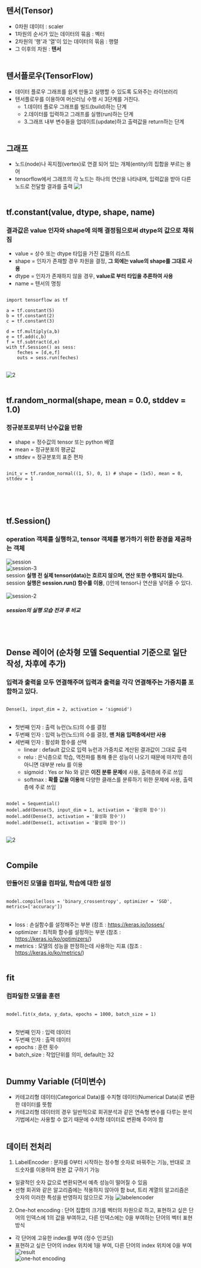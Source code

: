 ## 텐서(Tensor)
* 0차원 데이터 : scaler
* 1차원의 순서가 있는 데이터의 묶음 : 벡터
* 2차원의 '행'과 '열'이 있는 데이터의 묶음 : 행렬
* 그 이후의 차원 : **텐서**
</br></br>
## 텐서플로우(TensorFlow)
* 데이터 플로우 그래프를 쉽게 만들고 실행할 수 있도록 도와주는 라이브러리
* 텐서플로우를 이용하여 머신러닝 수행 시 3단계를 거친다.
  - 1.데이터 플로우 그래프를 빌드(build)하는 단계
  - 2.데이터를 입력하고 그래프를 실행(run)하는 단계
  - 3.그래프 내부 변수들을 업데이트(update)하고 출력값을 return하는 단계
</br></br>
## 그래프
* 노드(node)나 꼭지점(vertex)로 연결 되어 있는 개체(entity)의 집합을 부르는 용어
* tensorflow에서 그래프의 각 노드는 하나의 연산을 나타내며, 입력값을 받아 다른 노드로 전달할 결과를 출력
![1](https://user-images.githubusercontent.com/84856055/120320658-6459b280-c31d-11eb-9b3f-407daaaaaf56.JPG)
</br></br>
## tf.constant(value, dtype, shape, name)
### 결과값은 value 인자와 shape에 의해 결정됨으로써 dtype의 값으로 채워짐
* value = 상수 또는 dtype 타입을 가진 값들의 리스트
* shape = 인자가 존재할 경우 차원을 결정, **그 외에는 value의 shape를 그대로 사용**
* dtype = 인자가 존재하지 않을 경우, **value로 부터 타입을 추론하여 사용**
* name = 텐서의 명칭      
<pre>
<code>
import tensorflow as tf

a = tf.constant(5)
b = tf.constant(2)
c = tf.constant(3)

d = tf.multiply(a,b)
e = tf.add(c,b)
f = tf.subtract(d,e)
with tf.Session() as sess:
    feches = [d,e,f]
    outs = sess.run(feches)
</code>
</pre>   

![2](https://user-images.githubusercontent.com/84856055/120320668-66237600-c31d-11eb-9932-f8ab32f6d249.JPG)
</br></br>
## tf.random_normal(shape, mean = 0.0, stddev = 1.0)
### 정규분포로부터 난수값을 반환
 * shape = 정수값의 tensor 또는 python 배열
 * mean = 정규분포의 평균값
 * sttdev = 정규분포의 표준 편차   
<pre>
<code>
init_v = tf.random_normal((1, 5), 0, 1) # shape = (1x5), mean = 0, sttdev = 1
</code>
</pre>
</br></br>
## tf.Session()
### operation 객체를 실행하고, tensor 객체를 평가하기 위한 환경을 제공하는 객체   
![session](https://user-images.githubusercontent.com/84856055/120320676-6885d000-c31d-11eb-8ad3-2f1645820ea1.JPG)
</br>
![session-3](https://user-images.githubusercontent.com/84856055/120320685-6a4f9380-c31d-11eb-82b9-0d8e99944c1b.JPG)   
session **실행 전 실제 tensor(data)는 흐르지 않으며, 연산 또한 수행되지 않는다.**   
session **실행은 session.run() 함수를 이용**, ()안에 tensor나 연산을 넣어줄 수 있다.    
<br>
![session-2](https://user-images.githubusercontent.com/84856055/120320694-6b80c080-c31d-11eb-83dc-89b0a8052f30.JPG)
</br>
##### session의 실행 모습 전과 후 비교
</br></br>
## Dense 레이어 (순차형 모델 Sequential 기준으로 일단 작성, 차후에 추가)
### 입력과 출력을 모두 연결해주며 입력과 출력을 각각 연결해주는 가중치를 포함하고 있다.
<pre>
<code>
Dense(1, input_dim = 2, activation = 'sigmoid')
</code>
</pre>
* 첫번째 인자 : 출력 뉴런(노드)의 수를 결정
* 두번째 인자 : 입력 뉴런(노드)의 수를 결정, **맨 처음 입력층에서만 사용**
* 세번째 인자 : 활성화 함수를 선택   
  - linear : default 값으로 입력 뉴런과 가중치로 계산된 결과값이 그대로 출력
  - relu : 은닉층으로 학습, 역전파를 통해 좋은 성능이 나오기 때문에 마지막 층이 아니면 대부분 relu 를 이용
  - sigmoid : Yes or No 와 같은 **이진 분류 문제**에 사용, 출력층에 주로 쓰임
  - softmax : **확률 값을 이용**해 다양한 클래스를 분류하기 위한 문제에 사용, 출력층에 주로 쓰임
<pre>
<code>
model = Sequential()
model.add(Dense(5, input_dim = 1, activation = '활성화 함수')) 
model.add(Dense(3, activation = '활성화 함수'))
model.add(Dense(1, activation = '활성화 함수')) 
</code>
</pre>
![2](https://user-images.githubusercontent.com/84856055/120343346-96760f00-c333-11eb-883a-bb137ec9a868.JPG)
<br><br>
## Compile
### 만들어진 모델을 컴파일, 학습에 대한 설정
<pre>
<code>
model.compile(loss = 'binary_crossentropy', optimizer = 'SGD', metrics=['accuracy'])
</code>
</pre>
* loss : 손실함수를 설정해주는 부분 (참조 : <https://keras.io/losses/>
* optimizer : 최적화 함수를 설정하는 부분 (참조 : <https://keras.io/ko/optimizers/>)
* metrics : 모델의 성능을 판정하는데 사용하는 지표 (참조 : <https://keras.io/ko/metrics/>)
<br><br>
## fit
### 컴파일한 모델을 훈련
<pre>
<code>
model.fit(x_data, y_data, epochs = 1000, batch_size = 1)
</code>
</pre>
* 첫번째 인자 : 입력 데이터
* 두번째 인자 : 출력 데이터
* epochs : 훈련 횟수
* batch_size : 작업단위를 의미, default는 32
<br><br>
## Dummy Variable (더미변수)
* 카테고리형 데이터(Categorical Data)를 수치형 데이터(Numerical Data)로 변환한 데이터를 뜻함
* 카테고리형 데이터의 경우 일반적으로 회귀분석과 같은 연속형 변수를 다루는 분석기법에서는 사용할 수 없기 때문에 수치형 데이터로 변환해 주어야 함
<br><br>
## 데이터 전처리
1. LabelEncoder : 문자를 0부터 시작하는 정수형 숫자로 바꿔주는 기능, 반대로 코드숫자를 이용하여 원본 값 구하기 가능
  - 일괄적인 숫자 값으로 변환되면서 예측 성능이 떨어질 수 있음
  - 선형 회귀와 같은 알고리즘에는 적용하지 않아야 함 but, 트리 계열의 알고리즘은 숫자의 이러한 특성을 반영하지 않으므로 가능
![labelencoder](https://user-images.githubusercontent.com/84856055/120481004-a00e7e00-c3ea-11eb-84ab-cbced65da799.JPG)
2. One-hot encoding : 단어 집합의 크기를 벡터의 차원으로 하고, 표현하고 싶은 단어의 인덱스에 1의 값을 부여하고, 다른 인덱스에는 0을 부여하는 단어의 벡터 표현 방식
  - 각 단어에 고유한 index를 부여 (정수 인코딩)
  - 표현하고 싶은 단어의 index 위치에 1을 부여, 다른 단어의 index 위치에 0을 부여
![result](https://user-images.githubusercontent.com/84856055/120481579-3478e080-c3eb-11eb-9aec-b1c08675d730.JPG)   
![one-hot encoding](https://user-images.githubusercontent.com/84856055/120481051-abfa4000-c3ea-11eb-9131-f533a732cbac.JPG)
<br><br>
